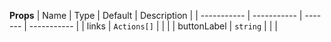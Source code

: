 **Props**
| Name | Type | Default | Description |
| ----------- | ----------- | ------- | ----------- |
| links | `Actions[]` | | |
| buttonLabel | `string` | | |
